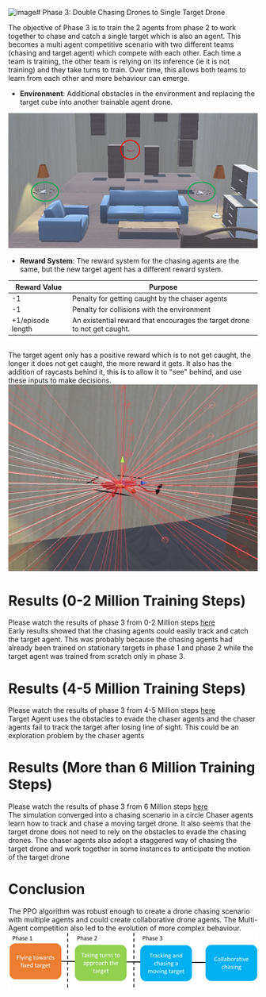 ![image](https://github.com/user-attachments/assets/c8b594f2-fb0c-443b-9814-56455e4146c8)# Phase 3: Double Chasing Drones to Single Target Drone

The objective of Phase 3 is to train the 2 agents from phase 2 to work together to chase and catch a single target which is also an agent. This becomes a multi agent competitive scenario with two different teams (chasing and target agent) which compete with each other. Each time a team is training, the other team is relying on its inference (ie it is not training) and they take turns to train. Over time, this allows both teams to learn from each other and more behaviour can emerge.

- **Environment**: Additional obstacles in the environment and replacing the target cube into another trainable agent drone.
<img src="Media/Phase 3 Environment.JPG"  width = 600>
  
- **Reward System**: The reward system for the chasing agents are the same, but the new target agent has a different reward system. <br />

| Reward Value  | Purpose |
| ------------- | ------------- |
|-1  | Penalty for getting caught by the chaser agents |
| -1  |  Penalty for collisions with the environment |
| +1/episode length | An existential reward that encourages the target drone to not get caught. |
<br />
The target agent only has a positive reward which is to not get caught, the longer it does not get caught, the more reward it gets. It also has the addition of raycasts behind it, this is to allow it to "see" behind, and use these inputs to make decisions.
<img src="Media/Target Agent.jpg" >

# Results (0-2 Million Training Steps)
Please watch the results of phase 3 from 0-2 Million steps [here](https://youtu.be/ViTmpB69Gwk)
<br />
Early results showed that the chasing agents could easily track and catch the target agent. This was probably because the chasing agents had already been trained on stationary targets in phase 1 and phase 2 while the target agent was trained from scratch only in phase 3.

# Results (4-5 Million Training Steps)
Please watch the results of phase 3 from 4-5 Million steps [here](https://youtu.be/8kWEqvtb4mU)
<br />
Target Agent uses the obstacles to evade the chaser agents and the chaser agents fail to track the target after losing line of sight. This could be an exploration problem by the chaser agents

# Results (More than 6 Million Training Steps)
Please watch the results of phase 3 from 6 Million steps [here](https://youtu.be/Je3Mptr3Prw)
<br />
The simulation converged into a chasing scenario in a circle Chaser agents learn how to track and chase a moving target drone. It also seems that the target drone does not need to rely on the obstacles to evade the chasing drones. The chaser agents also adopt a staggered way of chasing the target drone and work together in some instances to anticipate the motion of the target drone


# Conclusion
The PPO algorithm was robust enough to create a drone chasing scenario with multiple agents and could create collaborative drone agents. The Multi-Agent competition also led to the evolution of more complex behaviour.
<img src="Media/Evolution of Behaviour.jpg"  width = 600>

